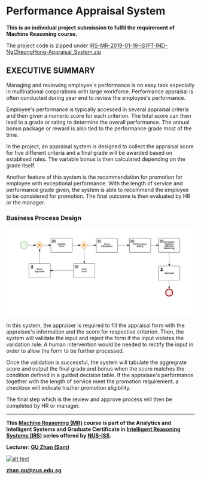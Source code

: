 ﻿# Performance Appraisal System

**This is an individual project submission to fulfil the requirement of Machine Reasoning course.** 

The project code is zipped under I[RS-MR-2019-01-19-IS1PT-IND-NgCheongHong-Appraisal_System.zip](https://github.com/chdev7/employee-appraisal-system/blob/master/IRS-MR-2019-01-19-IS1PT-IND-NgCheongHong-Appraisal_System.zip "RS-MR-2019-01-19-IS1PT-IND-NgCheongHong-Appraisal_System.zip")

##  EXECUTIVE SUMMARY

Managing and reviewing employee's performance is no easy task especially in multinational corporations with large workforce. Performance appraisal is often conducted during year end to review the employee's performance. 

Employee's performance is typically accessed in several appraisal criteria and then given a numeric score for each criterion. The total score can then lead to a grade or rating to determine the overall performance. The annual bonus package or reward is also tied to the performance grade most of the time. 

In the project, an appraisal system is designed to collect the appraisal score for five different criteria and a final grade will be awarded based on establised rules. The variable bonus is then calculated depending on the grade itself.  

Another feature of this system is the recommendation for promotion for employee with exceptional performance. With the length of service and performance grade given, the system is able to recommend the employee to be considered for promotion. The final outcome is then evaluated by HR or the manager. 

### Business Process Design 

<img src="images/AppraisalProcess.jpg" style="margin: auto" />


In this system, the appraiser is required to fill the appraisal form with the appraisee's information and the score for respective criterion.  Then, the system will validate the input and reject the form if the input violates the validation rule. A human intervention would be needed to rectify the input in order to allow the form to be further processed. 

Once the validation is successful, the system will tabulate the aggregrate score and output the final grade and bonus when the score matches the condition defined in a guided decision table. If the appraisee's performance together with the length of service meet the promotion requirement, a checkbox will indicate his/her promotion eligibility.  

The final step which is the review and approve process will then be completed by HR or manager. 

---

**This [Machine Reasoning (MR)](https://www.iss.nus.edu.sg/executive-education/course/detail/machine-reasoning "Machine Reasoning") course is part of the Analytics and Intelligent Systems and Graduate Certificate in [Intelligent Reasoning Systems (IRS)](https://www.iss.nus.edu.sg/stackable-certificate-programmes/intelligent-systems "Intelligent Reasoning Systems") series offered by [NUS-ISS](https://www.iss.nus.edu.sg "Institute of Systems Science, National University of Singapore").**

**Lecturer: [GU Zhan (Sam)](https://www.iss.nus.edu.sg/about-us/staff/detail/201/GU%20Zhan "GU Zhan (Sam)")**

[![alt text](https://www.iss.nus.edu.sg/images/default-source/About-Us/7.6.1-teaching-staff/sam-website.tmb-.png "Let's check Sam' profile page")](https://www.iss.nus.edu.sg/about-us/staff/detail/201/GU%20Zhan)

**zhan.gu@nus.edu.sg**
